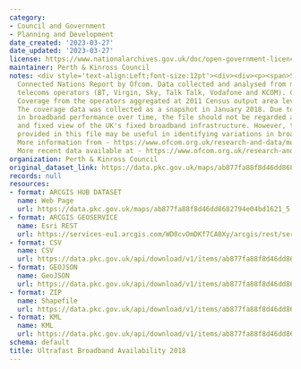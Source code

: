 ```yaml
---
category:
- Council and Government
- Planning and Development
date_created: '2023-03-27'
date_updated: '2023-03-27'
license: https://www.nationalarchives.gov.uk/doc/open-government-licence/version/3/
maintainer: Perth & Kinross Council
notes: <div style='text-align:Left;font-size:12pt'><div><div><p><span>Sourced from
  Connected Nations Report by Ofcom. Data collected and analysed from major fixed
  telecoms operators (BT, Virgin, Sky, Talk Talk, Vodafone and KCOM). Contains Broadband
  Coverage from the operators aggregated at 2011 Census output area level (SNS Datazones).
  The coverage data was collected as a snapshot in January 2018. Due to variations
  in broadband performance over time, the file should not be regarded as a definitive
  and fixed view of the UK's fixed broadband infrastructure. However, the information
  provided in this file may be useful in identifying variations in broadband availability.
  More information from - https://www.ofcom.org.uk/research-and-data/multi-sector-research/infrastructure-research/connected-nations-update-spring-2018</span><span>.
  More recent data available at - https://www.ofcom.org.uk/research-and-data/multi-sector-research/infrastructure-research/connected-nations-update-autumn-2022.</span></p></div></div></div>
organization: Perth & Kinross Council
original_dataset_link: https://data.pkc.gov.uk/maps/ab877fa88f8d46dd8682794e04bd1621_5
records: null
resources:
- format: ARCGIS HUB DATASET
  name: Web Page
  url: https://data.pkc.gov.uk/maps/ab877fa88f8d46dd8682794e04bd1621_5
- format: ARCGIS GEOSERVICE
  name: Esri REST
  url: https://services-eu1.arcgis.com/WD0cvOmDKf7CA0Xy/arcgis/rest/services/Ultrafast_Broadband_Availability_2018/FeatureServer/5
- format: CSV
  name: CSV
  url: https://data.pkc.gov.uk/api/download/v1/items/ab877fa88f8d46dd8682794e04bd1621/csv?layers=5
- format: GEOJSON
  name: GeoJSON
  url: https://data.pkc.gov.uk/api/download/v1/items/ab877fa88f8d46dd8682794e04bd1621/geojson?layers=5
- format: ZIP
  name: Shapefile
  url: https://data.pkc.gov.uk/api/download/v1/items/ab877fa88f8d46dd8682794e04bd1621/shapefile?layers=5
- format: KML
  name: KML
  url: https://data.pkc.gov.uk/api/download/v1/items/ab877fa88f8d46dd8682794e04bd1621/kml?layers=5
schema: default
title: Ultrafast Broadband Availability 2018
---
```

